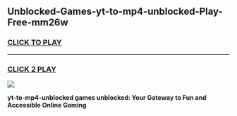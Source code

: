 
## Unblocked-Games-yt-to-mp4-unblocked-Play-Free-mm26w
<h3>
<a href="https://premium76.site?title=yt-to-mp4-unblocked&ref=21A">CLICK TO PLAY</a></h3>
<hr>

<h3>
<a href="https://premium76.site?title=yt-to-mp4-unblocked&ref=21A">CLICK 2 PLAY</a>
  
</h3>

<a href="https://premium76.site?title=yt-to-mp4-unblocked&ref=21A"><img src="https://clearcache.store/games.png"></a>


**yt-to-mp4-unblocked games unblocked: Your Gateway to Fun and Accessible Online Gaming**
